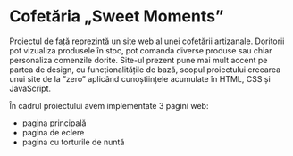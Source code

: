 # Cofetăria „Sweet Moments”
  Proiectul de față reprezintă un site web al unei cofetării artizanale. Doritorii pot vizualiza produsele în stoc, pot comanda diverse produse sau chiar personaliza comenzile dorite. Site-ul prezent pune mai mult accent pe partea de design, cu funcționalitățile de bază, scopul proiectului creearea unui site de la ”zero” aplicând cunoștiințele acumulate în HTML, CSS și JavaScript.
  
  În cadrul proiectului avem implementate 3 pagini web:
* pagina principală 
* pagina de eclere
* pagina cu torturile de nuntă

